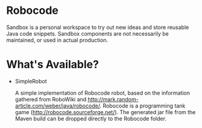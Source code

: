 # Robocode
Sandbox is a personal workspace to try out new ideas and store reusable Java code snippets. Sandbox components are not necessarily be maintained, or used in actual production.

# What's Available?
* SimpleRobot

  A simple implementation of Robocode robot, based on the information gathered from RoboWiki and http://mark.random-article.com/weber/java/robocode/. Robocode is a programming tank game (http://robocode.sourceforge.net/). The generated jar file from the Maven build can be dropped directly to the Robocode folder.